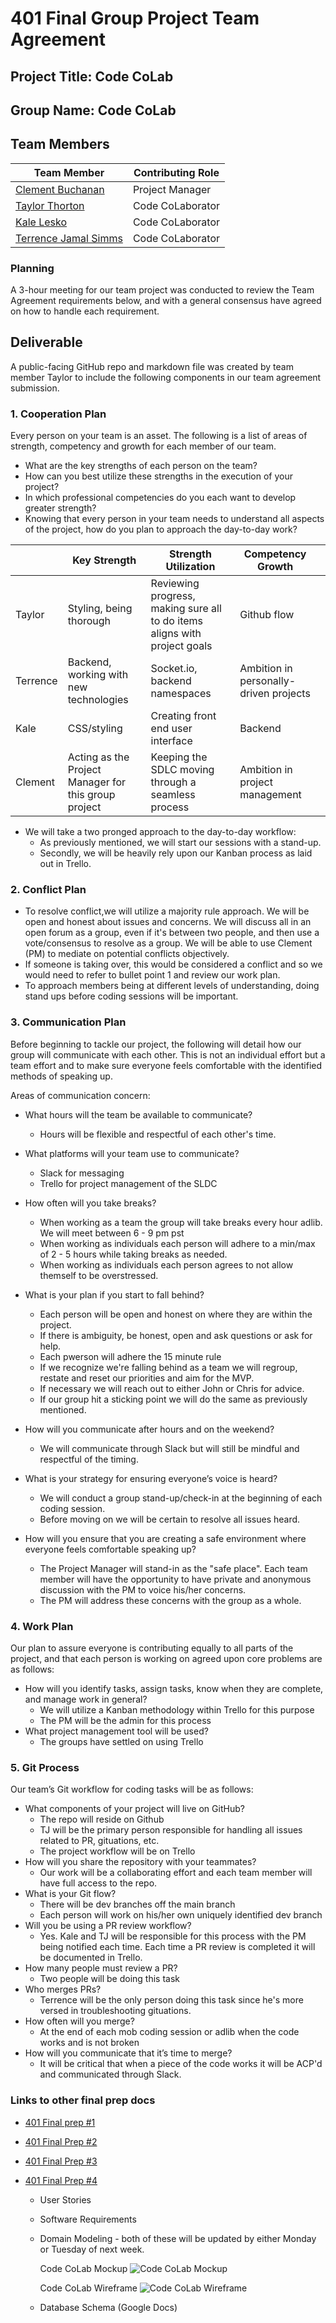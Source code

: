 # 401 Final Group Project Team Agreement

## Project Title: Code CoLab

## Group Name: Code CoLab

## Team Members

| Team Member                                            | Contributing Role |
| ------------------------------------------------------ | ----------------- |
| [Clement Buchanan](https://github.com/ClementBuchanan) | Project Manager   |
| [Taylor Thorton](https://github.com/thornrae)          | Code CoLaborator  |
| [Kale Lesko](https://github.com/Saynka)                | Code CoLaborator  |
| [Terrence Jamal Simms](https://github.com/tjsimms)     | Code CoLaborator  |

### Planning

A 3-hour meeting for our team project was conducted to review the Team Agreement requirements below, and with a general consensus have agreed on how to handle each requirement.

## Deliverable

A public-facing GitHub repo and markdown file was created by team member Taylor to include the following components in our team agreement submission.

### 1. Cooperation Plan

Every person on your team is an asset. The following is a list of areas of strength, competency and growth for each member of our team.

- What are the key strengths of each person on the team?
- How can you best utilize these strengths in the execution of your project?
- In which professional competencies do you each want to develop greater strength?
- Knowing that every person in your team needs to understand all aspects of the project, how do you plan to approach the day-to-day work?

|          | Key Strength                                         | Strength Utilization                                                      | Competency Growth                      |     |
| -------- | ---------------------------------------------------- | ------------------------------------------------------------------------- | -------------------------------------- | --- |
| Taylor   | Styling, being thorough                              | Reviewing progress, making sure all to do items aligns with project goals | Github flow                            |     |
| Terrence | Backend, working with new technologies               | Socket.io, backend namespaces                                             | Ambition in personally-driven projects |     |
| Kale     | CSS/styling                                          | Creating front end user interface                                         | Backend                                |     |
| Clement  | Acting as the Project Manager for this group project | Keeping the SDLC moving through a seamless process                        | Ambition in project management         |     |

- We will take a two pronged approach to the day-to-day workflow:
  - As previously mentioned, we will start our sessions with a stand-up.
  - Secondly, we will be heavily rely upon our Kanban process as laid out in Trello.

### 2. Conflict Plan

- To resolve conflict,we will utilize a majority rule approach. We will be open and honest about issues and concerns. We will discuss all in an open forum as a group, even if it's between two people, and then use a vote/consensus to resolve as a group. We will be able to use Clement (PM) to mediate on potential conflicts objectively.
- If someone is taking over, this would be considered a conflict and so we would need to refer to bullet point 1 and review our work plan.
- To approach members being at different levels of understanding, doing stand ups before coding sessions will be important.

### 3. Communication Plan

Before beginning to tackle our project, the following will detail how our group will communicate with each other. This is not an individual effort but a team effort and to make sure everyone feels comfortable with the identified methods of speaking up.

Areas of communication concern:

- What hours will the team be available to communicate?
  - Hours will be flexible and respectful of each other's time.
- What platforms will your team use to communicate?
  - Slack for messaging
  - Trello for project management of the SLDC
- How often will you take breaks?
  - When working as a team the group will take breaks every hour adlib. We will meet between 6 - 9 pm pst
  - When working as individuals each person will adhere to a min/max of 2 - 5 hours while taking breaks as needed.
  - When working as individuals each person agrees to not allow themself to be overstressed.
- What is your plan if you start to fall behind?

  - Each person will be open and honest on where they are within the project.
  - If there is ambiguity, be honest, open and ask questions or ask for help.
  - Each pwerson will adhere the 15 minute rule
  - If we recognize we're falling behind as a team we will regroup, restate and reset our priorities and aim for the MVP.
  - If necessary we will reach out to either John or Chris for advice.
  - If our group hit a sticking point we will do the same as previously mentioned.

- How will you communicate after hours and on the weekend?
  - We will communicate through Slack but will still be mindful and respectful of the timing.
- What is your strategy for ensuring everyone’s voice is heard?
  - We will conduct a group stand-up/check-in at the beginning of each coding session.
  - Before moving on we will be certain to resolve all issues heard.
- How will you ensure that you are creating a safe environment where everyone feels comfortable speaking up?
  - The Project Manager will stand-in as the "safe place". Each team member will have the opportunity to have private and anonymous discussion with the PM to voice his/her concerns.
  - The PM will address these concerns with the group as a whole.

### 4. Work Plan

Our plan to assure everyone is contributing equally to all parts of the project, and that each person is working on agreed upon core problems are as follows:

- How will you identify tasks, assign tasks, know when they are complete, and manage work in general?
  - We will utilize a Kanban methodology within Trello for this purpose
  - The PM will be the admin for this process
- What project management tool will be used?
  - The groups have settled on using Trello

### 5. Git Process

Our team’s Git workflow for coding tasks will be as follows:

- What components of your project will live on GitHub?
  - The repo will reside on Github
  - TJ will be the primary person responsible for handling all issues related to PR, gituations, etc.
  - The project workflow will be on Trello
- How will you share the repository with your teammates?
  - Our work will be a collaborating effort and each team member will have full access to the repo.
- What is your Git flow?
  - There will be dev branches off the main branch
  - Each person will work on his/her own uniquely identified dev branch
- Will you be using a PR review workflow?
  - Yes. Kale and TJ will be responsible for this process with the PM being notified each time. Each time a PR review is completed it will be documented in Trello.
- How many people must review a PR?
  - Two people will be doing this task
- Who merges PRs?
  - Terrence will be the only person doing this task since he's more versed in troubleshooting gituations.
- How often will you merge?
  - At the end of each mob coding session or adlib when the code works and is not broken
- How will you communicate that it’s time to merge?
  - It will be critical that when a piece of the code works it will be ACP'd and communicated through Slack.

### Links to other final prep docs

- [401 Final prep #1](401_Final_Prep_1.md)
- [401 Final Prep #2](401_Final_Prep_2.md)
- [401 Final Prep #3](401_Final_Prep_3.md)
- [401 Final Prep #4](401_Final_Prep_4.md)

  - User Stories
  - Software Requirements
  - Domain Modeling - both of these will be updated by either Monday or Tuesday of next week.

    Code CoLab Mockup
    ![Code CoLab Mockup](assets/Code_CoLab_Mockup.jpg)

    Code CoLab Wireframe
    ![Code CoLab Wireframe](assets/Code_CoLab_Wireframe.jpg)

  - Database Schema (Google Docs)

